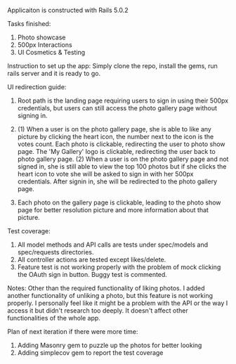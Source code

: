 Applicaiton is constructed with Rails 5.0.2

Tasks finished:
1. Photo showcase
2. 500px Interactions
3. UI Cosmetics & Testing

Instruction to set up the app:
Simply clone the repo, install the gems, run rails server and it is ready to go.

UI redirection guide:
1. Root path is the landing page requiring users to sign in using their 500px credentials, but users can still access the photo gallery page without signing in.

2. (1) When a user is on the photo gallery page, she is able to like any picture by clicking the heart icon, the number next to the icon is the votes count. Each photo is clickable, redirecting the user to photo show page. The 'My Gallery' logo is clickable, redirecting the user back to photo gallery page.
   (2) When a user is on the photo gallery page and not signed in, she is still able to view the top 100 photos but if she clicks the heart icon to vote she will be asked to sign in with her 500px credentials. After signin in, she will be redirected to the photo gallery page.

3. Each photo on the gallery page is clickable, leading to the photo show page for better resolution picture and more information about that picture.

Test coverage:
1. All model methods and API calls are tests under spec/models and spec/requests directories.
2. All controller actions are tested except likes/delete.
3. Feature test is not working properly with the problem of mock clicking the OAuth sign in button. Buggy test is commented.

Notes: Other than the required functionality of liking photos. I added another functionality of unliking a photo, but this feature is not working properly. I personally feel like it might be a problem with the API or the way I access it but didn't research too deeply. It doesn't affect other functionalities of the whole app.

Plan of next iteration if there were more time:
1. Adding Masonry gem to puzzle up the photos for better looking
2. Adding simplecov gem to report the test coverage
